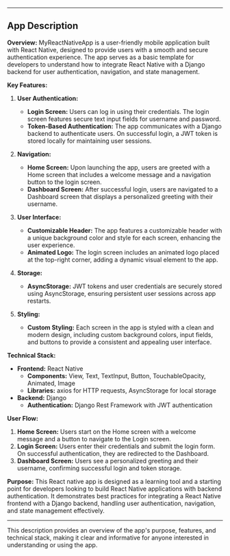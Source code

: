 
---

## App Description

**Overview:**
MyReactNativeApp is a user-friendly mobile application built with React Native, designed to provide users with a smooth and secure authentication experience. The app serves as a basic template for developers to understand how to integrate React Native with a Django backend for user authentication, navigation, and state management.

**Key Features:**

1. **User Authentication:**
   - **Login Screen:** Users can log in using their credentials. The login screen features secure text input fields for username and password.
   - **Token-Based Authentication:** The app communicates with a Django backend to authenticate users. On successful login, a JWT token is stored locally for maintaining user sessions.

2. **Navigation:**
   - **Home Screen:** Upon launching the app, users are greeted with a Home screen that includes a welcome message and a navigation button to the login screen.
   - **Dashboard Screen:** After successful login, users are navigated to a Dashboard screen that displays a personalized greeting with their username.

3. **User Interface:**
   - **Customizable Header:** The app features a customizable header with a unique background color and style for each screen, enhancing the user experience.
   - **Animated Logo:** The login screen includes an animated logo placed at the top-right corner, adding a dynamic visual element to the app.

4. **Storage:**
   - **AsyncStorage:** JWT tokens and user credentials are securely stored using AsyncStorage, ensuring persistent user sessions across app restarts.

5. **Styling:**
   - **Custom Styling:** Each screen in the app is styled with a clean and modern design, including custom background colors, input fields, and buttons to provide a consistent and appealing user interface.

**Technical Stack:**
- **Frontend:** React Native
  - **Components:** View, Text, TextInput, Button, TouchableOpacity, Animated, Image
  - **Libraries:** axios for HTTP requests, AsyncStorage for local storage
- **Backend:** Django
  - **Authentication:** Django Rest Framework with JWT authentication

**User Flow:**
1. **Home Screen:** Users start on the Home screen with a welcome message and a button to navigate to the Login screen.
2. **Login Screen:** Users enter their credentials and submit the login form. On successful authentication, they are redirected to the Dashboard.
3. **Dashboard Screen:** Users see a personalized greeting and their username, confirming successful login and token storage.

**Purpose:**
This React native app is designed as a learning tool and a starting point for developers looking to build React Native applications with backend authentication. It demonstrates best practices for integrating a React Native frontend with a Django backend, handling user authentication, navigation, and state management effectively.

---

This description provides an overview of the app's purpose, features, and technical stack, making it clear and informative for anyone interested in understanding or using the app.
